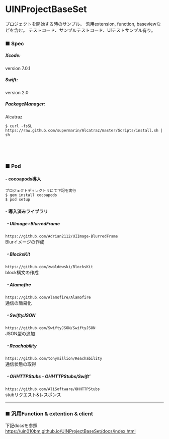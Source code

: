 # UINProjectBaseSet
プロジェクトを開始する時のサンプル。
汎用extension, function, baseviewなどを含む。
テストコード、サンプルテストコード、UIテストサンプル有り。

### ■ Spec

##### Xcode:
version 7.0.1
##### Swift:
version 2.0
##### PackageManager:
Alcatraz
```
$ curl -fsSL https://raw.github.com/supermarin/Alcatraz/master/Scripts/install.sh | sh
```
　
-----------------------------
### ■ Pod
#### - cocoapods導入  
```
プロジェクトディレクトリにて下記を実行
$ gem install cocoapods
$ pod setup
```

#### - 導入済みライブラリ
##### ・UIImage+BlurredFrame  
`https://github.com/Adrian2112/UIImage-BlurredFrame`  
Blurイメージの作成  
##### ・BlocksKit  
`https://github.com/zwaldowski/BlocksKit`  
block構文の作成  
##### ・Alamofire  
`https://github.com/Alamofire/Alamofire`  
通信の簡易化  
##### ・SwiftyJSON  
`https://github.com/SwiftyJSON/SwiftyJSON`  
JSON型の追加  
##### ・Reachability  
`https://github.com/tonymillion/Reachability`  
通信状態の取得  
#####  ・OHHTTPStubs - OHHTTPStubs/Swift'  
`https://github.com/AliSoftware/OHHTTPStubs`  
stubリクエスト&レスポンス
  
  
-----------------------------
### ■ 汎用Function & extention & client
  
下記docsを参照  
https://uin010bm.github.io/UINProjectBaseSet/docs/index.html  
  
  
